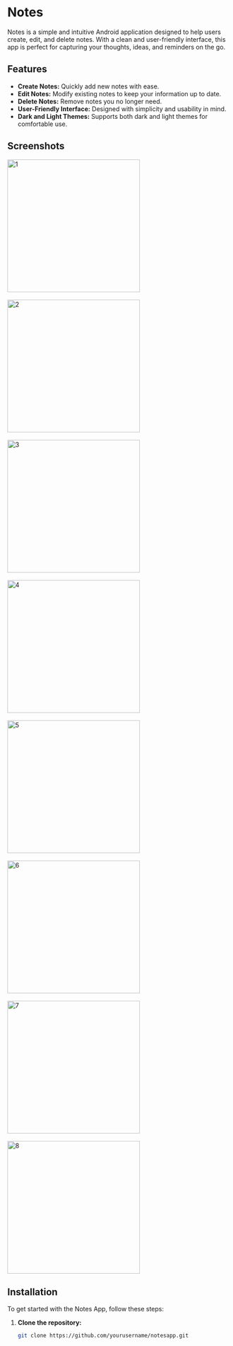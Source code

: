 # Notes

Notes is a simple and intuitive Android application designed to help users create, edit, and delete notes. With a clean and user-friendly interface, this app is perfect for capturing your thoughts, ideas, and reminders on the go.

## Features

- **Create Notes:** Quickly add new notes with ease.
- **Edit Notes:** Modify existing notes to keep your information up to date.
- **Delete Notes:** Remove notes you no longer need.
- **User-Friendly Interface:** Designed with simplicity and usability in mind.
- **Dark and Light Themes:** Supports both dark and light themes for comfortable use.

## Screenshots
<img src="https://github.com/user-attachments/assets/dfb4c107-03e7-4978-b4b5-f736e46ca911" alt="1" width="300"/>
<br><br>
<img src="https://github.com/user-attachments/assets/6596995c-a5de-4fc9-89f1-5a6c5a799e9b" alt="2" width="300"/>
<br><br>
<img src="https://github.com/user-attachments/assets/e44cf4c9-b096-4e8a-a9ab-164f4363e6aa" alt="3" width="300"/>
<br><br>
<img src="https://github.com/user-attachments/assets/164e1769-1c22-4e48-bcb5-8d2f699e9047" alt="4" width="300"/>
<br><br>
<img src="https://github.com/user-attachments/assets/c7c3eef3-6b95-4423-a324-7b95a0c851fb" alt="5" width="300"/>
<br><br>
<img src="https://github.com/user-attachments/assets/ec46073a-0435-4f68-b328-6fdff05d4db6" alt="6" width="300"/>
<br><br>
<img src="https://github.com/user-attachments/assets/19e81c37-4951-4efa-b3f3-dac4b43ae6ae" alt="7" width="300"/>
<br><br>
<img src="https://github.com/user-attachments/assets/0f95f880-6032-42ab-aff1-08be5d9040d6" alt="8" width="300"/>



## Installation

To get started with the Notes App, follow these steps:

1. **Clone the repository:**
   ```bash
   git clone https://github.com/yourusername/notesapp.git

